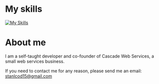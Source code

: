 # My  skills
[![My Skills](https://skillicons.dev/icons?i=py,pytorch,tensorflow,r,c,cpp,rust,go,html,css,js,ts,react,linux,mysql,git,vscode,neovim,regex,ableton&perline=10)](https://skillicons.dev)

# About me
I am a self-taught developer and co-founder of Cascade Web Services, a small web services business.

If you need to contact me for any reason, please send me an email: stanlcod15@gmail.com
<!---
Kodlak15/Kodlak15 is a ✨ special ✨ repository because its `README.md` (this file) appears on your GitHub profile.
You can click the Preview link to take a look at your changes.
--->

